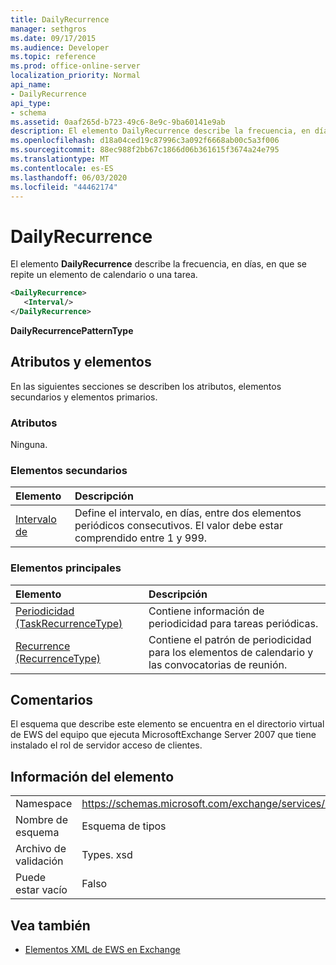 ```yaml
---
title: DailyRecurrence
manager: sethgros
ms.date: 09/17/2015
ms.audience: Developer
ms.topic: reference
ms.prod: office-online-server
localization_priority: Normal
api_name:
- DailyRecurrence
api_type:
- schema
ms.assetid: 0aaf265d-b723-49c6-8e9c-9ba60141e9ab
description: El elemento DailyRecurrence describe la frecuencia, en días, en que se repite un elemento de calendario o una tarea.
ms.openlocfilehash: d18a04ced19c87996c3a092f6668ab00c5a3f006
ms.sourcegitcommit: 88ec988f2bb67c1866d06b361615f3674a24e795
ms.translationtype: MT
ms.contentlocale: es-ES
ms.lasthandoff: 06/03/2020
ms.locfileid: "44462174"
---
```

# <a name="dailyrecurrence"></a>DailyRecurrence

El elemento **DailyRecurrence** describe la frecuencia, en días, en que se repite un elemento de calendario o una tarea. 
  
```xml
<DailyRecurrence>
   <Interval/>
</DailyRecurrence>
```

**DailyRecurrencePatternType**

## <a name="attributes-and-elements"></a>Atributos y elementos

En las siguientes secciones se describen los atributos, elementos secundarios y elementos primarios.
  
### <a name="attributes"></a>Atributos

Ninguna.
  
### <a name="child-elements"></a>Elementos secundarios

|**Elemento**|**Descripción**|
|:-----|:-----|
|[Intervalo de](interval.md) <br/> |Define el intervalo, en días, entre dos elementos periódicos consecutivos. El valor debe estar comprendido entre 1 y 999.  <br/> |
   
### <a name="parent-elements"></a>Elementos principales

|**Elemento**|**Descripción**|
|:-----|:-----|
|[Periodicidad (TaskRecurrenceType)](recurrence-taskrecurrencetype.md) <br/> |Contiene información de periodicidad para tareas periódicas.  <br/> |
|[Recurrence (RecurrenceType)](recurrence-recurrencetype.md) <br/> |Contiene el patrón de periodicidad para los elementos de calendario y las convocatorias de reunión.  <br/> |
   
## <a name="remarks"></a>Comentarios

El esquema que describe este elemento se encuentra en el directorio virtual de EWS del equipo que ejecuta MicrosoftExchange Server 2007 que tiene instalado el rol de servidor acceso de clientes.
  
## <a name="element-information"></a>Información del elemento

|||
|:-----|:-----|
|Namespace  <br/> |https://schemas.microsoft.com/exchange/services/2006/types  <br/> |
|Nombre de esquema  <br/> |Esquema de tipos  <br/> |
|Archivo de validación  <br/> |Types. xsd  <br/> |
|Puede estar vacío  <br/> |Falso  <br/> |
   
## <a name="see-also"></a>Vea también

- [Elementos XML de EWS en Exchange](ews-xml-elements-in-exchange.md)

